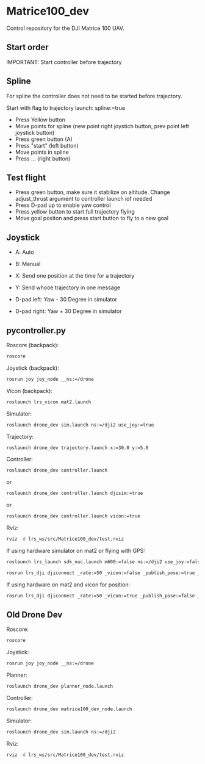 # Matrice100_dev
Control repository for the DJI Matrice 100 UAV.

## Start order

IMPORTANT: Start controller before trajectory

## Spline

For spline the controller does not need to be started before trajectory.

Start with flag to trajectory launch: spline:=true

- Press Yellow button
- Move points for spline (new point right joystich button, prev point left joystick button)
- Press green button (A)
- Press "start" (left button)
- Move points in spline
- Press ... (right button)

## Test flight

- Press green button, make sure it stabilize on altitude.  Change adjust_thrust argument to controller launch iof needed
- Press D-pad up to enable yaw control
- Press yellow button to start full trajectory flying
- Move goal positon and press start button to fly to a new goal

## Joystick

- A: Auto
- B: Manual
- X: Send one position at the time for a trajectory
- Y: Send whoöe trajectory in one message

- D-pad left: Yaw - 30 Degree in simulator
- D-pad right: Yaw + 30 Degree in simulator

## pycontroller.py

Roscore (backpack):
```bash
roscore
```

Joystick (backpack):
```bash
rosrun joy joy_node __ns:=/drone
```

Vicon (backpack):
```bash
roslaunch lrs_vicon mat2.launch
```

Simulator:
```bash
roslaunch drone_dev sim.launch ns:=/dji2 use_joy:=true
```

Trajectory:
```bash
roslaunch drone_dev trajectory.launch x:=30.0 y:=5.0
```

Controller:
```bash
roslaunch drone_dev controller.launch
```
or
```bash
roslaunch drone_dev controller.launch djisim:=true
```
or
```bash
roslaunch drone_dev controller.launch vicon:=true
```


Rviz:
```bash
rviz -d lrs_ws/src/Matrice100_dev/test.rviz
```

If using hardware simulator on mat2 or flying with GPS:

```bash
roslaunch lrs_launch sdk_nuc.launch m600:=false ns:=/dji2 use_joy:=false
```

```bash
rosrun lrs_dji djiconnect _rate:=50 _vicon:=false _publish_pose:=true _publish_world_position:=true __ns:=/dji2
```


If using hardware on mat2 and vicon for position:

```bash
rosrun lrs_dji djiconnect _rate:=50 _vicon:=true _publish_pose:=false _publish_world_position:=false __ns:=/dji2
```


## Old Drone Dev

Roscore:
```bash
roscore
```

Joystick:
```bash
rosrun joy joy_node __ns:=/drone
```

Planner:
```bash
roslaunch drone_dev planner_node.launch
```

Controller:
```bash
roslaunch drone_dev matrice100_dev_node.launch
```

Simulator:
```bash
roslaunch drone_dev sim.launch ns:=/dji2
```

Rviz:
```bash
rviz -d lrs_ws/src/Matrice100_dev/test.rviz
```
